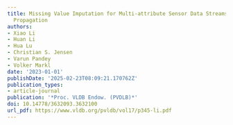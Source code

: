 ```yaml
---
title: Missing Value Imputation for Multi-attribute Sensor Data Streams via Message
  Propagation
authors:
- Xiao Li
- Huan Li
- Hua Lu
- Christian S. Jensen
- Varun Pandey
- Volker Markl
date: '2023-01-01'
publishDate: '2025-02-23T08:09:21.170762Z'
publication_types:
- article-journal
publication: '*Proc. VLDB Endow. (PVDLB)*'
doi: 10.14778/3632093.3632100
url_pdf: https://www.vldb.org/pvldb/vol17/p345-li.pdf
---
```

